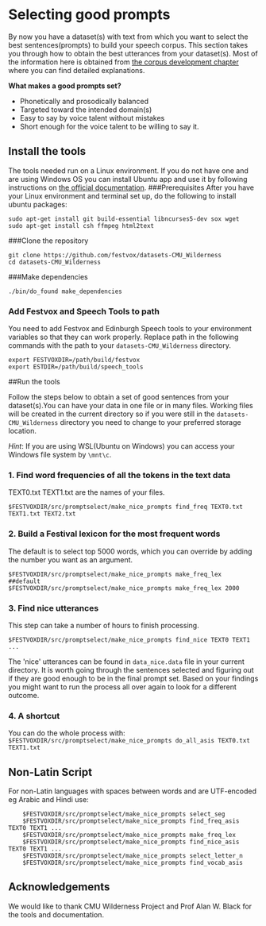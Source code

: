 # Selecting good prompts
By now you have a dataset(s) with text from which you want to select the best sentences(prompts) to build your speech corpus. This section takes you through how to obtain the best utterances from your dataset(s). Most of the information here is obtained from [the corpus development chapter](http://festvox.org/bsv/c2176.html) where you can find detailed explanations.

**What makes a good prompts set?**
* Phonetically and prosodically balanced
* Targeted toward the intended domain(s)
* Easy to say by voice talent without mistakes
* Short enough for the voice talent to be willing to say it.
## Install the tools
The tools needed run on a Linux environment. If you do not have one and are using Windows OS you can install Ubuntu app and use it by following instructions on [the official documentation](https://ubuntu.com/tutorials/ubuntu-on-windows#1-overview).
###Prerequisites
After you have your Linux environment and terminal set up, do the following to install ubuntu packages:
```
sudo apt-get install git build-essential libncurses5-dev sox wget
sudo apt-get install csh ffmpeg html2text
```
###Clone the repository
```
git clone https://github.com/festvox/datasets-CMU_Wilderness
cd datasets-CMU_Wilderness
```
###Make dependencies
```
./bin/do_found make_dependencies
```

### Add Festvox and Speech Tools to path
You need to add Festvox and Edinburgh Speech tools to your environment variables so that they can work properly.
Replace path in the following commands with the path to your ``datasets-CMU_Wilderness`` directory. 
```
export FESTVOXDIR=/path/build/festvox
export ESTDIR=/path/build/speech_tools
```
##Run the tools

Follow the steps below to obtain a set of good sentences from your dataset(s).You can have your data in one file or in many files. Working files will be created in the current directory so if you were still in the ``datasets-CMU_Wilderness`` directory you need to change to 
your preferred storage location. 

*Hint*: If you are using WSL(Ubuntu on Windows) you can access your Windows file system by ``\mnt\c``.

### 1. Find word frequencies of all the tokens in the text data
TEXT0.txt TEXT1.txt are the names of your files. 
```
$FESTVOXDIR/src/promptselect/make_nice_prompts find_freq TEXT0.txt TEXT1.txt TEXT2.txt
```
### 2. Build a Festival lexicon for the most frequent words
The default is to select top 5000 words, which you can override by adding the number you want as an argument.
```
$FESTVOXDIR/src/promptselect/make_nice_prompts make_freq_lex   ##default
$FESTVOXDIR/src/promptselect/make_nice_prompts make_freq_lex 2000

```
### 3. Find nice utterances
This step can take a number of hours to finish processing.
```
$FESTVOXDIR/src/promptselect/make_nice_prompts find_nice TEXT0 TEXT1 ...
```
The 'nice' utterances can be found in ``data_nice.data`` file in your current directory.
It is worth going through the sentences selected and figuring out if they are good enough to be in the final prompt set. Based on your findings you might want to run the process all over again to look for a different outcome.
### 4. A shortcut
You can do the whole process with: 
``` $FESTVOXDIR/src/promptselect/make_nice_prompts do_all_asis TEXT0.txt TEXT1.txt```

## Non-Latin Script
For non-Latin languages with spaces between words and are UTF-encoded eg Arabic and Hindi use:
```
    $FESTVOXDIR/src/promptselect/make_nice_prompts select_seg
    $FESTVOXDIR/src/promptselect/make_nice_prompts find_freq_asis TEXT0 TEXT1 ...
    $FESTVOXDIR/src/promptselect/make_nice_prompts make_freq_lex
    $FESTVOXDIR/src/promptselect/make_nice_prompts find_nice_asis TEXT0 TEXT1 ...
    $FESTVOXDIR/src/promptselect/make_nice_prompts select_letter_n
    $FESTVOXDIR/src/promptselect/make_nice_prompts find_vocab_asis
```

## Acknowledgements
We would like to thank CMU Wilderness Project and Prof Alan W. Black for the tools and documentation.

